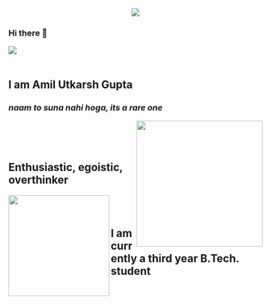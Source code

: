 <div align=center><img align=center src="https://media.giphy.com/media/WsvbZxS6Se8wAa41p2/giphy.gif" /></div>

### Hi there 👋

<img align=left src="https://media.giphy.com/media/SFRLNAQkWfRHIMNC3A/giphy.gif" />
<br /><br />

## I am **Amil Utkarsh Gupta**
 ### _naam to suna nahi hoga, its a rare one_

<img align=right height=250 src="https://media.giphy.com/media/W63CLeKr6wXIOpbDdA/giphy.gif" />
<br /><br /><br />

## Enthusiastic, egoistic, overthinker

<img align=left height=200 src="https://media.giphy.com/media/kf8bMrmElVACLbFCDg/giphy.gif" />
<br /><br />

## I am currently a third year B.Tech. student

<!--
**Amil-Gupta/Amil-Gupta** is a ✨ _special_ ✨ repository because its `README.md` (this file) appears on your GitHub profile.

Here are some ideas to get you started:

- 🔭 I’m currently working on ...
- 🌱 I’m currently learning ...
- 👯 I’m looking to collaborate on ...
- 🤔 I’m looking for help with ...
- 💬 Ask me about ...
- 📫 How to reach me: ...
- 😄 Pronouns: ...
- ⚡ Fun fact: ...
-->

